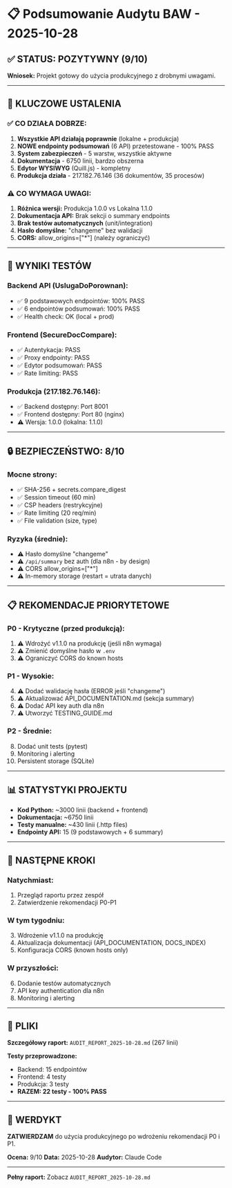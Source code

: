 # 📋 Podsumowanie Audytu BAW - 2025-10-28

## ✅ STATUS: POZYTYWNY (9/10)

**Wniosek:** Projekt gotowy do użycia produkcyjnego z drobnymi uwagami.

---

## 🎯 KLUCZOWE USTALENIA

### ✅ CO DZIAŁA DOBRZE:
1. **Wszystkie API działają poprawnie** (lokalne + produkcja)
2. **NOWE endpointy podsumowań** (6 API) przetestowane - 100% PASS
3. **System zabezpieczeń** - 5 warstw, wszystkie aktywne
4. **Dokumentacja** - 6750 linii, bardzo obszerna
5. **Edytor WYSIWYG** (Quill.js) - kompletny
6. **Produkcja działa** - 217.182.76.146 (36 dokumentów, 35 procesów)

### ⚠️ CO WYMAGA UWAGI:
1. **Różnica wersji:** Produkcja 1.0.0 vs Lokalna 1.1.0
2. **Dokumentacja API:** Brak sekcji o summary endpoints
3. **Brak testów automatycznych** (unit/integration)
4. **Hasło domyślne:** "changeme" bez walidacji
5. **CORS:** allow_origins=["*"] (należy ograniczyć)

---

## 🧪 WYNIKI TESTÓW

### Backend API (UslugaDoPorownan):
- ✅ 9 podstawowych endpointów: 100% PASS
- ✅ 6 endpointów podsumowań: 100% PASS
- ✅ Health check: OK (local + prod)

### Frontend (SecureDocCompare):
- ✅ Autentykacja: PASS
- ✅ Proxy endpointy: PASS
- ✅ Edytor podsumowań: PASS
- ✅ Rate limiting: PASS

### Produkcja (217.182.76.146):
- ✅ Backend dostępny: Port 8001
- ✅ Frontend dostępny: Port 80 (nginx)
- ⚠️ Wersja: 1.0.0 (lokalna: 1.1.0)

---

## 🔒 BEZPIECZEŃSTWO: 8/10

### Mocne strony:
- ✅ SHA-256 + secrets.compare_digest
- ✅ Session timeout (60 min)
- ✅ CSP headers (restrykcyjne)
- ✅ Rate limiting (20 req/min)
- ✅ File validation (size, type)

### Ryzyka (średnie):
- ⚠️ Hasło domyślne "changeme"
- ⚠️ `/api/summary` bez auth (dla n8n - by design)
- ⚠️ CORS allow_origins=["*"]
- ⚠️ In-memory storage (restart = utrata danych)

---

## 📋 REKOMENDACJE PRIORYTETOWE

### P0 - Krytyczne (przed produkcją):
1. ⚠️ Wdrożyć v1.1.0 na produkcję (jeśli n8n wymaga)
2. ⚠️ Zmienić domyślne hasło w `.env`
3. ⚠️ Ograniczyć CORS do known hosts

### P1 - Wysokie:
4. ⚠️ Dodać walidację hasła (ERROR jeśli "changeme")
5. ⚠️ Aktualizować API_DOCUMENTATION.md (sekcja summary)
6. ⚠️ Dodać API key auth dla n8n
7. ⚠️ Utworzyć TESTING_GUIDE.md

### P2 - Średnie:
8. Dodać unit tests (pytest)
9. Monitoring i alerting
10. Persistent storage (SQLite)

---

## 📊 STATYSTYKI PROJEKTU

- **Kod Python:** ~3000 linii (backend + frontend)
- **Dokumentacja:** ~6750 linii
- **Testy manualne:** ~430 linii (.http files)
- **Endpointy API:** 15 (9 podstawowych + 6 summary)

---

## 🎯 NASTĘPNE KROKI

### Natychmiast:
1. Przegląd raportu przez zespół
2. Zatwierdzenie rekomendacji P0-P1

### W tym tygodniu:
3. Wdrożenie v1.1.0 na produkcję
4. Aktualizacja dokumentacji (API_DOCUMENTATION, DOCS_INDEX)
5. Konfiguracja CORS (known hosts only)

### W przyszłości:
6. Dodanie testów automatycznych
7. API key authentication dla n8n
8. Monitoring i alerting

---

## 📄 PLIKI

**Szczegółowy raport:** `AUDIT_REPORT_2025-10-28.md` (267 linii)

**Testy przeprowadzone:**
- Backend: 15 endpointów
- Frontend: 4 testy
- Produkcja: 3 testy
- **RAZEM: 22 testy - 100% PASS**

---

## 🎉 WERDYKT

**ZATWIERDZAM** do użycia produkcyjnego po wdrożeniu rekomendacji P0 i P1.

**Ocena:** 9/10
**Data:** 2025-10-28
**Audytor:** Claude Code

---

**Pełny raport:** Zobacz `AUDIT_REPORT_2025-10-28.md`

